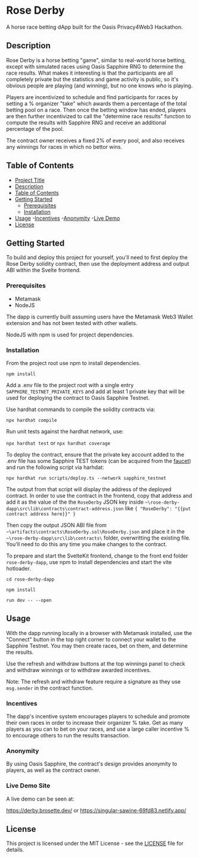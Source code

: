 # Rose Derby

A horse race betting dApp built for the Oasis Privacy4Web3 Hackathon.

## Description

Rose Derby is a horse betting "game", similar to real-world horse betting, except with simulated races using Oasis Sapphire RNG to determine the race results.  What makes it interesting is that the participants are all completely private but the statistics and game activity is public, so it's obvious people are playing (and winning), but no one knows _who_ is playing.  

Players are incentivized to schedule and find participants for races by setting a % organizer "take" which awards them a percentage of the total betting pool on a race.  Then once the betting window has ended, players are then further incentivized to call the "determine race results" function to compute the results with Sapphire RNG and receive an additional percentage of the pool.

The contract owner receives a fixed 2% of every pool, and also receives any winnings for races in which no bettor wins.

## Table of Contents

- [Project Title](#rose-derby)
- [Description](#description)
- [Table of Contents](#table-of-contents)
- [Getting Started](#getting-started)
  - [Prerequisites](#prerequisites)
  - [Installation](#installation)
- [Usage](#usage)
  -[Incentives](#incentives)
  -[Anonymity](#anonymity)
  -[Live Demo](#live-demo-site)
- [License](#license)

## Getting Started

To build and deploy this project for yourself, you'll need to first deploy the Rose Derby solidity contract, then use the deployment address and output ABI within the Svelte frontend.

### Prerequisites

- Metamask
- NodeJS

The dapp is currently built assuming users have the Metamask Web3 Wallet extension and has not been tested with other wallets.

NodeJS with npm is used for project dependencies.

### Installation

From the project root use npm to install dependencies.

`npm install`

Add a .env file to the project root with a single entry `SAPPHIRE_TESTNET_PRIVATE_KEYS` and add at least 1 private key that will be used for deploying the contract to Oasis Sapphire Testnet.

Use hardhat commands to compile the solidity contracts via:

`npx hardhat compile`

Run unit tests against the hardhat network, use:

`npx hardhat test` or `npx hardhat coverage`

To deploy the contract, ensure that the private key account added to the .env file has some Sapphire TEST tokens (can be acquired from the [faucet](https://faucet.testnet.oasis.dev/)) and run the following script via harhdat:

`npx hardhat run scripts/deploy.ts --network sapphire_testnet`

The output from that script will display the address of the deployed contract.  In order to use the contract in the frontend, copy that address and add it as the value of the the `RoseDerby` JSON key inside `~\rose-derby-dapp\src\lib\contracts\contract-address.json` 
like `{ "RoseDerby": "{{put contract address here}}" }`

Then copy the output JSON ABI file from `~\artifacts\contracts\RoseDerby.sol\RoseDerby.json` and place it in the `~\rose-derby-dapp\src\lib\contracts\` folder, overwritting the existing file.  You'll need to do this any time you make changes to the contract.

To prepare and start the SvelteKit frontend, change to the front end folder `rose-derby-dapp`, use npm to install dependencies and start the vite hotloader.

`cd rose-derby-dapp`

`npm install`

`run dev -- --open`

## Usage

With the dapp running locally in a browser with Metamask installed, use the "Connect" button in the top right corner to connect your wallet to the Sapphire Testnet.  You may then create races, bet on them, and determine the results.   

Use the refresh and withdraw buttons at the top winnings panel to check and withdraw winnings or to withdraw awarded incentives.  

Note: The refresh and withdraw feature require a signature as they use `msg.sender` in the contract function.

### Incentives 

The dapp's incentive system encourages players to schedule and promote their own races in order to increase their organizer % take.  Get as many players as you can to bet on your races, and use a large caller incentive % to encourage others to run the results transaction.

### Anonymity

By using Oasis Sapphire, the contract's design provides anonymity to players, as well as the contract owner.  

### Live Demo Site

A live demo can be seen at:

https://derby.brosette.dev/
or
https://singular-sawine-69fd83.netlify.app/

## License

This project is licensed under the MIT License - see the [LICENSE](LICENSE) file for details.

